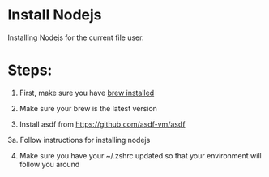 # Install Nodejs

Installing Nodejs for the current file user.

# Steps:

1. First, make sure you have [brew installed](https://github.com/all-hack/42moonlight/blob/master/resources/install_brew_fileuser.md)

2. Make sure your brew is the latest version

3. Install asdf from https://github.com/asdf-vm/asdf

3a. Follow instructions for installing nodejs

4. Make sure you have your ~/.zshrc updated so that your environment will follow you around
